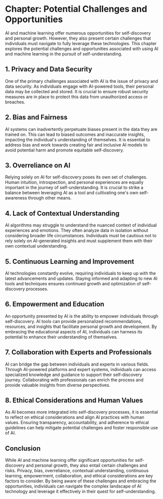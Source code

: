 Chapter: Potential Challenges and Opportunities
===============================================

AI and machine learning offer numerous opportunities for self-discovery and personal growth. However, they also present certain challenges that individuals must navigate to fully leverage these technologies. This chapter explores the potential challenges and opportunities associated with using AI and machine learning in the pursuit of self-understanding.

**1. Privacy and Data Security**
--------------------------------

One of the primary challenges associated with AI is the issue of privacy and data security. As individuals engage with AI-powered tools, their personal data may be collected and stored. It is crucial to ensure robust security measures are in place to protect this data from unauthorized access or breaches.

**2. Bias and Fairness**
------------------------

AI systems can inadvertently perpetuate biases present in the data they are trained on. This can lead to biased outcomes and inaccurate insights, impacting the individual's understanding of themselves. It is essential to address bias and work towards creating fair and inclusive AI models to avoid potential harm and promote equitable self-discovery.

**3. Overreliance on AI**
-------------------------

Relying solely on AI for self-discovery poses its own set of challenges. Human intuition, introspection, and personal experiences are equally important in the journey of self-understanding. It is crucial to strike a balance between leveraging AI as a tool and cultivating one's own self-awareness through other means.

**4. Lack of Contextual Understanding**
---------------------------------------

AI algorithms may struggle to understand the nuanced context of individual experiences and emotions. They often analyze data in isolation without considering broader life circumstances. Individuals must be cautious not to rely solely on AI-generated insights and must supplement them with their own contextual understanding.

**5. Continuous Learning and Improvement**
------------------------------------------

AI technologies constantly evolve, requiring individuals to keep up with the latest advancements and updates. Staying informed and adapting to new AI tools and techniques ensures continued growth and optimization of self-discovery processes.

**6. Empowerment and Education**
--------------------------------

An opportunity presented by AI is the ability to empower individuals through self-discovery. AI tools can provide personalized recommendations, resources, and insights that facilitate personal growth and development. By embracing the educational aspects of AI, individuals can harness its potential to enhance their understanding of themselves.

**7. Collaboration with Experts and Professionals**
---------------------------------------------------

AI can bridge the gap between individuals and experts in various fields. Through AI-powered platforms and expert systems, individuals can access specialized knowledge and guidance to support their self-discovery journey. Collaborating with professionals can enrich the process and provide valuable insights from diverse perspectives.

**8. Ethical Considerations and Human Values**
----------------------------------------------

As AI becomes more integrated into self-discovery processes, it is essential to reflect on ethical considerations and align AI practices with human values. Ensuring transparency, accountability, and adherence to ethical guidelines can help mitigate potential challenges and foster responsible use of AI.

**Conclusion**
--------------

While AI and machine learning offer significant opportunities for self-discovery and personal growth, they also entail certain challenges and risks. Privacy, bias, overreliance, contextual understanding, continuous learning, empowerment, collaboration, and ethical considerations are key factors to consider. By being aware of these challenges and embracing the opportunities, individuals can navigate the complex landscape of AI technology and leverage it effectively in their quest for self-understanding.
